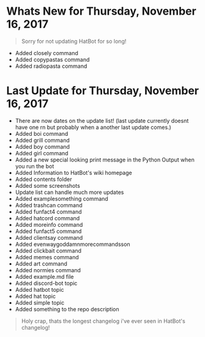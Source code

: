 # Whats New for Thursday, November 16, 2017

> Sorry for not updating HatBot for so long!

- Added closely command
- Added copypastas command
- Added radiopasta command

# Last Update for Thursday, November 16, 2017

- There are now dates on the update list! (last update currently doesnt have one rn but probably when a another last update comes.)
- Added boi command
- Added grill command
- Added boy command
- Added girl command
- Added a new special looking print message in the Python Output when you run the bot
- Added Information to HatBot's wiki homepage
- Added contents folder
- Added some screenshots
- Update list can handle much more updates
- Added examplesomething command
- Added trashcan command
- Added funfact4 command
- Added hatcord command
- Added moreinfo command
- Added funfact5 command
- Added clientsay command
- Added evenwaygoddamnmorecommandsson
- Added clickbait command
- Added memes command
- Added art command
- Added normies command
- Added example.md file
- Added discord-bot topic
- Added hatbot topic
- Added hat topic
- Added simple topic
- Added something to the repo description

> Holy crap, thats the longest changelog i've ever seen in HatBot's changelog!
